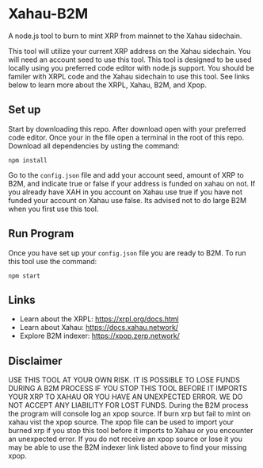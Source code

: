 # Xahau-B2M

A node.js tool to burn to mint XRP from mainnet to the Xahau sidechain. 

This tool will utilize your current XRP address on the Xahau sidechain. You will need an account seed to use this tool. This tool is designed to be used locally using you preferred code editor with node.js support. You should be familer with XRPL code and the Xahau sidechain to use this tool. See links below to learn more about the XRPL, Xahau, B2M, and Xpop.

## Set up

Start by downloading this repo. After download open with your preferred code editor.
Once your in the file open a terminal in the root of this repo. Download all dependencies by usting the command:
```
npm install
```
Go to the `config.json` file and add your account seed, amount of XRP to B2M, and indicate true or false if your address is funded on xahau on not. If you already have XAH in you account on Xahau use true if you have not funded your account on Xahau use false. Its advised not to do large B2M when you first use this tool.

## Run Program
Once you have set up your `config.json` file you are ready to B2M. To run this tool use the command:
```
npm start
```

## Links
- Learn about the XRPL: https://xrpl.org/docs.html
- Learn about Xahau: https://docs.xahau.network/
- Explore B2M indexer: https://xpop.zerp.network/



## Disclaimer
USE THIS TOOL AT YOUR OWN RISK. IT IS POSSIBLE TO LOSE FUNDS DURING A B2M PROCESS IF YOU STOP THIS TOOL BEFORE IT IMPORTS YOUR XRP TO XAHAU OR YOU HAVE AN UNEXPECTED ERROR. WE DO NOT ACCEPT ANY LIABILITY FOR LOST FUNDS. During the B2M process the program will console log an xpop source. If burn xrp but fail to mint on xahau vist the xpop source. The xpop file can be used to import your burned xrp if you stop this tool before it imports to Xahau or you encounter an unexpected error. If you do not receive an xpop source or lose it you may be able to use the B2M indexer link listed above to find your missing xpop.
